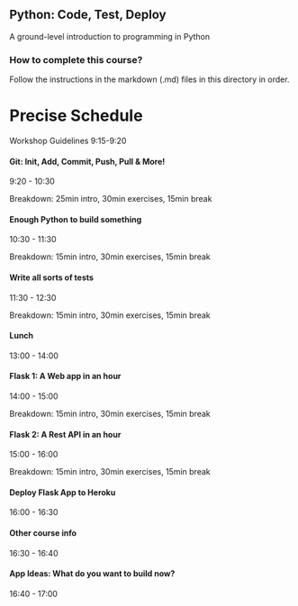 ## Python: Code, Test, Deploy

A ground-level introduction to programming in Python

### How to complete this course?

Follow the instructions in the markdown (.md) files in this directory in order.

Precise Schedule
======================================================================================================
Workshop Guidelines
9:15-9:20

#### Git: Init, Add, Commit, Push, Pull & More! 

9:20 - 10:30 

Breakdown: 25min intro, 30min exercises, 15min break

#### Enough Python to build something

10:30 - 11:30

Breakdown: 15min intro, 30min exercises, 15min break

#### Write all sorts of tests

11:30 - 12:30

Breakdown: 15min intro, 30min exercises, 15min break

#### Lunch 

13:00 - 14:00

#### Flask 1: A Web app in an hour

14:00 - 15:00

Breakdown: 15min intro, 30min exercises, 15min break

#### Flask 2: A Rest API in an hour

15:00 - 16:00

Breakdown: 15min intro, 30min exercises, 15min break

#### Deploy Flask App to Heroku

16:00 - 16:30

#### Other course info

16:30 - 16:40

#### App Ideas: What do you want to build now?

16:40 - 17:00

